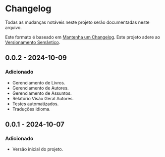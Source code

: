# Changelog
Todas as mudanças notáveis neste projeto serão documentadas neste arquivo.

Este formato é baseado em [Mantenha um Changelog](https://keepachangelog.com/pt-BR/1.0.0/).
Este projeto adere ao [Versionamento Semântico](https://semver.org/lang/pt-BR/).

## 0.0.2 - 2024-10-09
### Adicionado
- Gerenciamento de Livros.
- Gerenciamento de Autores.
- Gerenciamento de Assuntos.
- Relatório Visão Geral Autores.
- Testes automatizados.
- Traduções idioma.

## 0.0.1 - 2024-10-07
### Adicionado
- Versão inicial do projeto.
